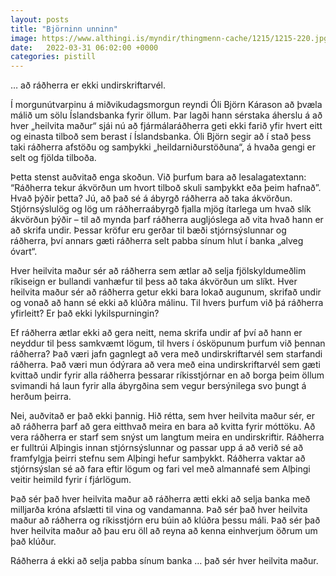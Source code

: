 ```yaml
---
layout: posts
title: "Björninn unninn"
image: https://www.althingi.is/myndir/thingmenn-cache/1215/1215-220.jpg
date:   2022-03-31 06:02:00 +0000
categories: pistill
---
```

… að ráðherra er ekki undirskriftarvél.

Í morgunútvarpinu á miðvikudagsmorgun reyndi Óli Björn Kárason að þvæla málið um sölu Íslandsbanka fyrir öllum. Þar lagði hann sérstaka áherslu á að hver „heilvita maður“ sjái nú að fjármálaráðherra geti ekki farið yfir hvert eitt og einasta tilboð sem berast í Íslandsbanka. Óli Björn segir að í stað þess taki ráðherra afstöðu og samþykki „heildarniðurstöðuna“, á hvaða gengi er selt og fjölda tilboða.

Þetta stenst auðvitað enga skoðun. Við þurfum bara að lesalagatextann: “Ráðherra tekur ákvörðun um hvort tilboð skuli samþykkt eða þeim hafnað”. Hvað þýðir þetta? Jú, að það sé á ábyrgð ráðherra að taka ákvörðun. Stjórnsýslulög og lög um ráðherraábyrgð fjalla mjög ítarlega um hvað slík ákvörðun þýðir – til að mynda þarf ráðherra augljóslega að vita hvað hann er að skrifa undir. Þessar kröfur eru gerðar til bæði stjórnsýslunnar og ráðherra, því annars gæti ráðherra selt pabba sínum hlut í banka „alveg óvart“.

Hver heilvita maður sér að ráðherra sem ætlar að selja fjölskyldumeðlim ríkiseign er bullandi vanhæfur til þess að taka ákvörðun um slíkt. Hver heilvita maður sér að ráðherra getur ekki bara lokað augunum, skrifað undir og vonað að hann sé ekki að klúðra málinu. Til hvers þurfum við þá ráðherra yfirleitt? Er það ekki lykilspurningin?

Ef ráðherra ætlar ekki að gera neitt, nema skrifa undir af því að hann er neyddur til þess samkvæmt lögum, til hvers í ósköpunum þurfum við þennan ráðherra? Það væri jafn gagnlegt að vera með undirskriftarvél sem starfandi ráðherra. Það væri mun ódýrara að vera með eina undirskriftarvél sem gæti kvittað undir fyrir alla ráðherra þessarar ríkisstjórnar en að borga þeim öllum svimandi há laun fyrir alla ábyrgðina sem vegur bersýnilega svo þungt á herðum þeirra.

Nei, auðvitað er það ekki þannig. Hið rétta, sem hver heilvita maður sér, er að ráðherra þarf að gera eitthvað meira en bara að kvitta fyrir móttöku. Að vera ráðherra er starf sem snýst um langtum meira en undirskriftir. Ráðherra er fulltrúi Alþingis innan stjórnsýslunnar og passar upp á að verið sé að framfylgja þeirri stefnu sem Alþingi hefur samþykkt. Ráðherra vaktar að stjórnsýslan sé að fara eftir lögum og fari vel með almannafé sem Alþingi veitir heimild fyrir í fjárlögum.

Það sér það hver heilvita maður að ráðherra ætti ekki að selja banka með milljarða króna afslætti til vina og vandamanna. Það sér það hver heilvita maður að ráðherra og ríkisstjórn eru búin að klúðra þessu máli. Það sér það hver heilvita maður að þau eru öll að reyna að kenna einhverjum öðrum um það klúður.

Ráðherra á ekki að selja pabba sínum banka … það sér hver heilvita maður.
